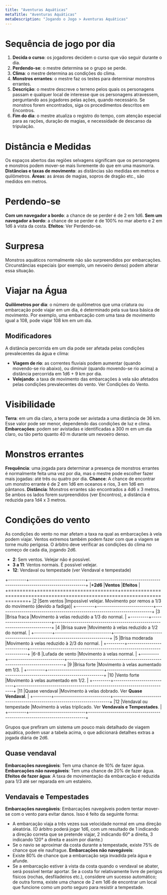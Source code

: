 ```yaml
---
title: "Aventuras Aquáticas"
metaTitle: "Aventuras Aquáticas"
metaDescription: "Jogando o Jogo > Aventuras Aquáticas"
---
```


# Sequência de jogo por dia
1. **Decida o curso**: os jogadores decidem o curso que vão seguir durante o dia.
2. **Perdendo-se**: o mestre determina se o grupo se perde.
3. **Clima**: o mestre determina as condições do clima.
4. **Monstros errantes**: o mestre faz os testes para determinar monstros errantes.
5. **Descrição**: o mestre descreve o terreno pelos quais os personagens passam e qualquer local de interesse que os personagens atravessem, perguntando aos jogadores pelas ações, quando necessário. Se monstros forem encontrados, siga os procedimentos descritos em Encontros.
5. **Fim do dia**: o mestre atualiza o registro do tempo, com atenção especial para as rações, duração de magias, e necessidade de descanso da tripulação.

# Distância e Medidas
Os espaços abertos das regiões selvagens significam que os personagens e monstros podem mover-se mais livremente do que em uma masmorra.
**Distâncias e taxas de movimento**: as distâncias são medidas em metros e quilômetros.
**Áreas**: as áreas de magias, sopros de dragão etc., são medidos em metros.

# Perdendo-se
**Com um navegador a bordo**: a chance de se perder é de 2 em 1d6.
**Sem um navegador a bordo**: a chance de se perder é de 100% no mar aberto e 2 em 1d6 à vista da costa.
**Efeitos**: Ver Perdendo-se.

# Surpresa
Monstros aquáticos normalmente não são surpreendidos por embarcações. Circunstâncias especiais (por exemplo, um nevoeiro denso) podem alterar essa situação.

# Viajar na Água
**Quilômetros por dia**: o número de quilômetros que uma criatura ou embarcação pode viajar em um dia, é determinado pela sua taxa básica de movimento. Por exemplo, uma embarcação com uma taxa de movimento igual a 108, pode viajar 108 km em um dia.

## Modificadores
A distância percorrida em um dia pode ser afetada pelas condições prevalecentes da água e clima:
* **Viagem de rio**: as correntes fluviais podem aumentar (quando movendo-se rio abaixo), ou diminuir (quando movendo-se rio acima) a distância percorrida em 1d6 + 9 km por dia.
* **Velejando**: a taxa de movimento das embarcações à vela são afetados pelas condições prevalecentes do vento. Ver Condições do Vento.

# Visibilidade
**Terra**: em um dia claro, a terra pode ser avistada a uma distância de 36 km. Esse valor pode ser menor, dependendo das condições de luz e clima.
**Embarcações**: podem ser avistadas e identificadas a 300 m em um dia claro, ou tão perto quanto 40 m durante um nevoeiro denso.

# Monstros errantes
**Frequência**: uma jogada para determinar a presença de monstros errantes é normalmente feita uma vez por dia, mas o mestre pode escolher fazer mais jogadas: até três ou quatro por dia.
**Chance**: A chance de encontrar um monstro errante é de 2 em 1d6 em oceanos e rios, 3 em 1d6 em pântanos.
**Distância**: Monstros errantes são encontrados a 4d6 x 3 metros. Se ambos os lados forem surpreendidos (ver Encontros), a distância é reduzida para 1d4 x 3 metros.

# Condições do vento
As condições do vento no mar afetam a taxa na qual as embarcações à vela podem viajar. Ventos extremos também podem fazer com que a viagem se torne muito perigosa. O árbitro deve verificar as condições do clima no começo de cada dia, jogando 2d6.
* **2**: Sem ventos. Velejar não é possível.
* **3 a 11**: Ventos normais. É possível velejar.
* **12**: Vendaval ou tempestade (ver Vendaval e tempestade)

+---------+----------------------------+----------------------------------------------------------------------------+
|**+2d6** |**Ventos**                  |**Efeitos**                                                                 |
+=========+============================+============================================================================+
|2        |Sem ventos                  |Impossível velejar. Movimento por remos a 1/3 do movimento (devido a fadiga)|
+---------+----------------------------+----------------------------------------------------------------------------+
|3        |Brisa fraca                 |Movimento à velas reduzido a 1/3 do normal.                                 |
+---------+----------------------------+----------------------------------------------------------------------------+
|4        |Brisa suave                 |Movimento à velas reduzido a 1/2 do normal.                                 |
+---------+----------------------------+----------------------------------------------------------------------------+
|5        |Brisa moderada              |Movimento à velas reduzido à 2/3 do normal.                                 |
+---------+----------------------------+----------------------------------------------------------------------------+
|6-8      |Lufada de vento             |Movimento à velas normal.                                                   |
+---------+----------------------------+----------------------------------------------------------------------------+
|9        |Brisa forte                 |Movimento à velas aumentado em 1/3.                                         |
+---------+----------------------------+----------------------------------------------------------------------------+
|10       |Vento forte                 |Movimento à velas aumentado em 1/2.                                         |
+---------+----------------------------+----------------------------------------------------------------------------+
|11       |Quase vendaval              |Movimento à velas dobrado. Ver **Quase Vendaval**.                          |
+---------+----------------------------+----------------------------------------------------------------------------+
|12       |Vendaval ou tempestade      |Movimento à velas triplicado. Ver **Vendavais e Tempestades**.              |
+---------+----------------------------+----------------------------------------------------------------------------+

Grupos que prefiram um sistema um pouco mais detalhado de viagem aquática, podem usar a tabela acima, o que adicionará detalhes extras a jogada diária de 2d6. 

## Quase vendaval
**Embarcações navegáveis**: Tem uma chance de 10% de fazer água.
**Embarcações não navegáveis**: Tem uma chance de 20% de fazer água.
**Efeitos de fazer água**: A taxa de movimentação da embarcação é reduzida para 1/3 até ser reparada em um estaleiro.

## Vendavais e Tempestades
**Embarcações navegáveis**: Embarcações navegáveis podem tentar mover-se com o vento para evitar danos. Isso é feito da seguinte forma:
* A embarcação viaja a três vezes sua velocidade normal em uma direção aleatória. (O árbitro poderá jogar 1d6, com um resultado de 1 indicando a direção correta que se pretende viajar, 2 indicando 60° a direita, 3 indicando 120° a direita e assim por diante.)
* Se o navio se aproximar da costa durante a tempestade, existe 75% de chance que ele naufrague.
**Embarcações não navegáveis**: 
* Existe 80% de chance que a embarcação seja invadida pela água e afunde.
* Se a embarcação estiver à vista da costa quando o vendaval se abater, será possível tentar aportar. Se a costa for relativamente livre de perigos físicos (rochas, desfiladeiros etc.), considere um sucesso automático; de outra forma, existe uma chance de 2 em 1d6 de encontrar um local que funcione como um porto seguro para resistir a tempestade.
